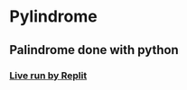 # Pylindrome  
## Palindrome done with python  
### [Live run by Replit](https://replit.com/@a710almasi/pylindrome)
